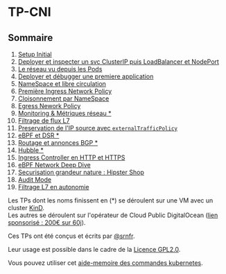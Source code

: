 # TP-CNI

## Sommaire
1. [Setup Initial](/docs/TP01.md)
2. [Deployer et inspecter un svc ClusterIP puis LoadBalancer et NodePort](/docs/TP02.md)
3. [Le réseau vu depuis les Pods](/docs/TP03.md)
4. [Deployer et débugger une premiere application](/docs/TP04.md)
5. [NameSpace et libre circulation](/docs/TP05.md)
6. [Première Ingress Network Policy](/docs/TP06.md)
7. [Cloisonnement par NameSpace](/docs/TP07.md)
8. [Egress Nework Policy](/docs/TP08.md)
9. [Monitoring & Métriques réseau *](/docs/TP09.md)
10. [Filtrage de flux L7](/docs/TP10.md)
11. [Preservation de l'IP source avec `externalTrafficPolicy`](/docs/TP11.md)
12. [eBPF et DSR *](/docs/TP12.md)
13. [Routage et annonces BGP *](/docs/TP13.md)
14. [Hubble *](/docs/TP14.md)
15. [Ingress Controller en HTTP et HTTPS](/docs/TP15.md) 
16. [eBPF Network Deep Dive](/docs/TP16.md)
17. [Securisation grandeur nature : Hipster Shop](/docs/TP17.md)
18. [Audit Mode](/docs/TP18.md)
19. [Filtrage L7 en autonomie](/docs/TP19.md)

Les TPs dont les noms finissent en (*) se déroulent sur une VM avec un cluster [KinD](https://kind.sigs.k8s.io/).  
Les autres se déroulent sur l'opérateur de Cloud Public DigitalOcean ([lien sponsorisé : 200€ sur 60j](https://m.do.co/c/ffe6205525bf)).

Ces TPs ont été conçus et écrits par [@srnfr](https://github.com/srnfr/).

Leur usage est possible dans le cadre de la [Licence GPL2.0](./LICENSE.md).

Vous pouvez utiliser cet [aide-memoire des commandes kubernetes](https://dl.bluetrusty.eu/scaleway-kubernetes-cheatsheet.pdf).
